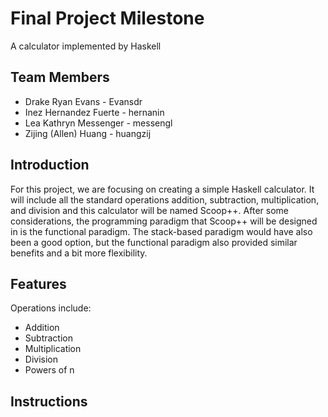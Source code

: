 # Final Project Milestone

A calculator implemented by Haskell

## Team Members

* Drake Ryan Evans - Evansdr
* Inez Hernandez Fuerte - hernanin
* Lea Kathryn Messenger - messengl
* Zijing (Allen) Huang - huangzij


## Introduction

For this project, we are focusing on creating a simple Haskell calculator. It will include all the standard operations addition, subtraction, multiplication, and division and this calculator will be named Scoop++. After some considerations, the programming paradigm that Scoop++ will be designed in is the functional paradigm. The stack-based paradigm would have also been a good option, but the functional paradigm also provided similar benefits and a bit more flexibility.

## Features

Operations include:
* Addition
* Subtraction
* Multiplication
* Division
* Powers of n

## Instructions
